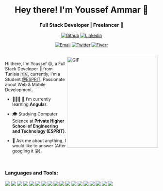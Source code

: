 <h1 align="center">Hey there! I'm Youssef Ammar 👋 </h1>
<h3 align="center">Full Stack Developer | Freelancer 🚀</h3>

<div align="center">

[![Github](https://img.shields.io/badge/-Github-000?style=flat&logo=Github&logoColor=white)](https://github.com/youssef-ammar)
[![Linkedin](https://img.shields.io/badge/-LinkedIn-blue?style=flat&logo=Linkedin&logoColor=white)](https://www.linkedin.com/in/youssef-ammar-9475a0177/)

[![Email](https://img.shields.io/badge/-Email-c14438?style=flat&logo=Gmail&logoColor=white&link=mailto:mail@brennanbrown.ca)](mailto:youssef.ammar19@yahoo.com)
[![Twitter](https://img.shields.io/badge/-Twitter-1DA1F2?style=flat&logo=Twitter&logoColor=white)](https://twitter.com/Youssef88883284)
[![Fiverr](https://img.shields.io/badge/-fiverr-bc2125?style=flat&labelColor=bc2125&logo=fiverr&logoColor=white)](https://fr.fiverr.com/youssef_ammar)


<!-- [![Medium](https://img.shields.io/badge/-Medium-000000?style=flat&labelColor=000000&logo=Medium&link=https://medium.com/@brennanbrown)]()
[![Instagram](https://img.shields.io/badge/-Instagram-c13584?style=flat&labelColor=c13584&logo=instagram&logoColor=white)]()
[![Facebook](https://img.shields.io/badge/-Facebook-4267B2?style=flat&labelColor=4267B2&logo=facebook&logoColor=white)]() -->
  <!-- - 🌱 I’m currently learning **Flutter**.-->

</div>
<br />
<img align="right" alt="GIF" src="https://media.giphy.com/media/SWoSkN6DxTszqIKEqv/giphy.gif" height="300" />

Hi there, I'm Youssef 😉, a Full Stack Developer 🚀 from Tunisia 🇹🇳, currently, I'm a Student [@ESPRIT](https://esprit.tn/). Passionate about Web & Mobile Development.

- 👨🏻‍💻 🌱 I’m currently learning **Angular**.

- 🎓 Studying Computer Science at **Private Higher School of Engineering and Technology (ESPRIT)**.

- 💬 Ask me about anything, I would like to answer (After googling it 😜).

<br />

<h3 align="left">Languages and Tools:</h3>


<img src="https://img.shields.io/badge/-HTML5-E34F26?style=flat&logo=html5&logoColor=white"> <img src="https://img.shields.io/badge/-CSS3-1572B6?style=flat&logo=css3&logoColor=white">
<img src="https://img.shields.io/badge/-Bootstrap-563D7C?style=flat&logo=bootstrap&logoColor=white">
<img src="https://img.shields.io/badge/-Php-000000?style=flat&logo=php&logoColor=FFFFFF">
<img src="https://img.shields.io/badge/-Laravel-eed718?style=flat&logo=laravel&logoColor=ffffff">
<img src="https://img.shields.io/badge/-Symfony-000000?style=flat&logo=symfony&logoColor=00c8ff">
<img src="https://img.shields.io/badge/-MySQL-F29111?style=flat&logo=mysql&logoColor=FFFFFF">
<img src="https://img.shields.io/badge/-Node.js-3C873A?style=flat&logo=Nodejs&logoColor=white">
<img src="https://img.shields.io/badge/-Spring-6DB33F?style=flat&logo=Spring&logoColor=FFFFFF">
<img src="https://img.shields.io/badge/-Git-F1502F?style=flat&logo=git&logoColor=FFFFFF">
<img src="https://img.shields.io/badge/-Github-000000?style=flat&logo=github&logoColor=FFFFFF">
<img src="https://img.shields.io/badge/-Python-3776AB?style=flat&logo=Python&logoColor=FFFFFF">
<img src="https://img.shields.io/badge/-Java-5B4638?style=flat&logo=Java&logoColor=FFFFFF">
<img src="https://img.shields.io/badge/-C++-333333?style=flat&logo=C%2B%2B&logoColor=FFFFFF">
<img src="https://img.shields.io/badge/-Heroku-430098?style=flat&logo=heroku&logoColor=FFFFFF">
<img src="https://img.shields.io/badge/-Linux-000000?style=flat&logo=linux&logoColor=FFFFFF">
<img src="https://img.shields.io/badge/-VS%20Code-007ACC?style=flat&logo=visual%20studio%20code&logoColor=FFFFFF">
<img src="https://img.shields.io/badge/-Latex-008080?style=flat&logo=latex&logoColor=FFFFFF">

